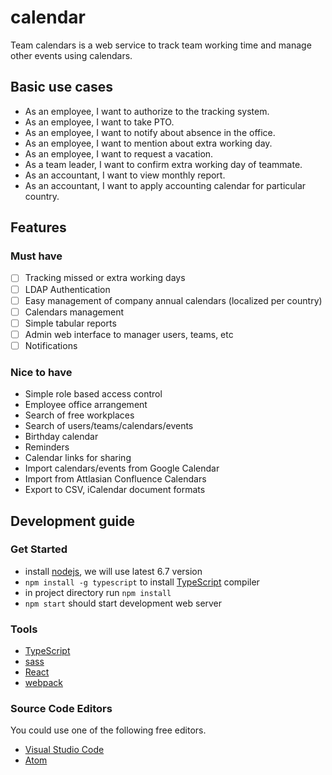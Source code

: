 # calendar
Team calendars is a web service to track team working time and manage other events using calendars.

## Basic use cases

* As an employee, I want to authorize to the tracking system.
* As an employee, I want to take PTO.
* As an employee, I want to notify about absence in the office.
* As an employee, I want to mention about extra working day.
* As an employee, I want to request a vacation.
* As a team leader, I want to confirm extra working day of teammate.
* As an accountant, I want to view monthly report.
* As an accountant, I want to apply accounting calendar for particular country.

## Features

### Must have
* [ ] Tracking missed or extra working days
* [ ] LDAP Authentication
* [ ] Easy management of company annual calendars (localized per country)
* [ ] Calendars management
* [ ] Simple tabular reports
* [ ] Admin web interface to manager users, teams, etc
* [ ] Notifications

### Nice to have
* Simple role based access control
* Employee office arrangement
* Search of free workplaces
* Search of users/teams/calendars/events
* Birthday calendar
* Reminders
* Calendar links for sharing
* Import calendars/events from Google Calendar
* Import from Attlasian Confluence Calendars
* Export to CSV, iCalendar document formats 

## Development guide

### Get Started

* install [nodejs](https://nodejs.org/en/), we will use latest 6.7 version
* `npm install -g typescript` to install [TypeScript](https://www.typescriptlang.org/) compiler   
* in project directory run `npm install`
* `npm start` should start development web server

### Tools

* [TypeScript](https://www.typescriptlang.org/)
* [sass](http://sass-lang.com/)
* [React](https://facebook.github.io/react/)
* [webpack](https://webpack.github.io/)

### Source Code Editors

You could use one of the following free editors. 

* [Visual Studio Code](https://code.visualstudio.com)
* [Atom](https://atom.io/)
